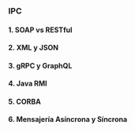 ### IPC
#### 1. SOAP vs RESTful
#### 2. XML y JSON
#### 3. gRPC y GraphQL
#### 4. Java RMI
#### 5. CORBA
#### 6. Mensajería Asíncrona y Síncrona